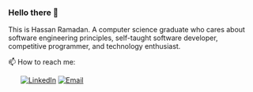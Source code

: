 ### Hello there 👋 

This is Hassan Ramadan. A computer science graduate who cares about software engineering principles, self-taught software
developer, competitive programmer, and technology enthusiast.

📫 How to reach me: 

&ensp;&ensp;&ensp; [![LinkedIn](https://img.shields.io/badge/-LinkedIn-f1c40f?style=flat-square&logo=LinkedIn&logoColor=fff)](https://www.linkedin.com/in/RmdanJr) [![Email](https://img.shields.io/badge/-Gmail-f1c40f?style=flat-square&logo=Gmail&logoColor=fff)](mailto:RmdanJrx@gmail.com)
